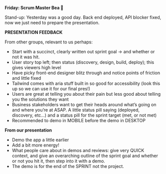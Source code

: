**Friday: Scrum Master Bea 💪**

Stand-up: Yesterday was a good day. Back end deployed, API blocker fixed, now we just need to prepare the presentation.

**PRESENTATION FEEDBACK**

From other groups, relevant to us perhaps:

- Start with a succinct, clearly written out sprint goal → and whether or not it was hit.
- User story top left; then status (discovery, design, build, deploy); this gives viewers high level
- Have picky front-end designer blitz through and notice points of friction and little fixed
- Tailwind comes with aria stuff built in so good for accessibility (look this up so we can use it for our final pres!)
- Users are great at telling you about their pain but less good about telling you the solutions they want
- Business stakeholders want to get their heads around what’s going on and where you’re at ASAP. A little status pill saying (deployed, discovery, etc…) and a status pill for the sprint target (met, or not met)
- Recommended to demo in MOBILE before the demo in DESKTOP

**From our presentation**

- Demo the app a little earlier
- Add a bit more energy!
- What people care about in demos and reviews: give very QUICK context, and give an overarching outline of the sprint goal and whether or not you hit it, then step into it with a demo.
- The demo is for the end of the SPRINT not the project.
